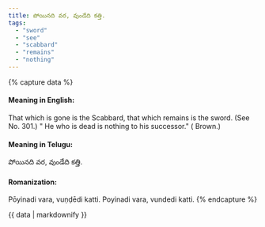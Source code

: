 ```yaml
---
title: పోయినది వర, వుండేది కత్తి.
tags:
  - "sword"
  - "see"
  - "scabbard"
  - "remains"
  - "nothing"
---
```


{% capture data %}
#### Meaning in English:
That which is gone is the Scabbard, that which remains is the sword.
(See No. 301.)
" He who is dead is nothing to his successor." ( Brown.)

#### Meaning in Telugu:
పోయినది వర, వుండేది కత్తి.

#### Romanization:
Pōyinadi vara, vuṇḍēdi katti.
Poyinadi vara, vundedi katti.
{% endcapture %}

{{ data | markdownify }}

